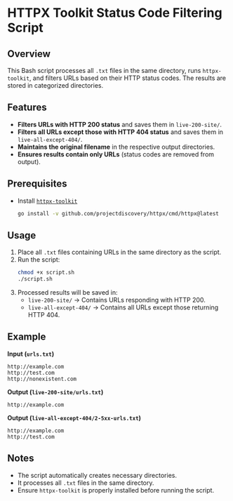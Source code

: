 # HTTPX Toolkit Status Code Filtering Script

## Overview
This Bash script processes all `.txt` files in the same directory, runs `httpx-toolkit`, and filters URLs based on their HTTP status codes. The results are stored in categorized directories.

## Features
- **Filters URLs with HTTP 200 status** and saves them in `live-200-site/`.
- **Filters all URLs except those with HTTP 404 status** and saves them in `live-all-except-404/`.
- **Maintains the original filename** in the respective output directories.
- **Ensures results contain only URLs** (status codes are removed from output).

## Prerequisites
- Install [`httpx-toolkit`](https://github.com/projectdiscovery/httpx)
  ```bash
  go install -v github.com/projectdiscovery/httpx/cmd/httpx@latest
  ```

## Usage
1. Place all `.txt` files containing URLs in the same directory as the script.
2. Run the script:
   ```bash
   chmod +x script.sh
   ./script.sh
   ```
3. Processed results will be saved in:
   - `live-200-site/` → Contains URLs responding with HTTP 200.
   - `live-all-except-404/` → Contains all URLs except those returning HTTP 404.

## Example
**Input (`urls.txt`)**
```
http://example.com
http://test.com
http://nonexistent.com
```

**Output (`live-200-site/urls.txt`)**
```
http://example.com
```

**Output (`live-all-except-404/2-5xx-urls.txt`)**
```
http://example.com
http://test.com
```

## Notes
- The script automatically creates necessary directories.
- It processes all `.txt` files in the same directory.
- Ensure `httpx-toolkit` is properly installed before running the script.

